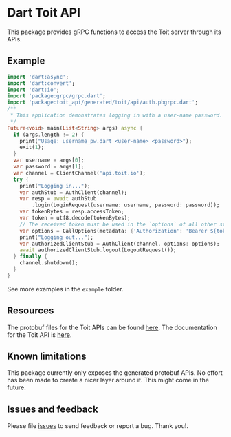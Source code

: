 # Dart Toit API

This package provides gRPC functions to access the Toit server through its
APIs.

## Example

``` dart
import 'dart:async';
import 'dart:convert';
import 'dart:io';
import 'package:grpc/grpc.dart';
import 'package:toit_api/generated/toit/api/auth.pbgrpc.dart';
/**
 * This application demonstrates logging in with a user-name password.
 */
Future<void> main(List<String> args) async {
  if (args.length != 2) {
    print("Usage: username_pw.dart <user-name> <password>");
    exit(1);
  }
  var username = args[0];
  var password = args[1];
  var channel = ClientChannel('api.toit.io');
  try {
    print("Logging in...");
    var authStub = AuthClient(channel);
    var resp = await authStub
        .login(LoginRequest(username: username, password: password));
    var tokenBytes = resp.accessToken;
    var token = utf8.decode(tokenBytes);
    // The received token must be used in the `options` of all other stubs.
    var options = CallOptions(metadata: {'Authorization': 'Bearer ${token}'});
    print("Logging out...");
    var authorizedClientStub = AuthClient(channel, options: options);
    await authorizedClientStub.logout(LogoutRequest());
  } finally {
    channel.shutdown();
  }
}
```

See more examples in the `example` folder.

## Resources
The protobuf files for the Toit APIs can be found [here](https://github.com/toitware/api/blob/master/proto).
The documentation for the Toit API is [here](https://docs.toit.io/infrastructure/api/).

## Known limitations
This package currently only exposes the generated protobuf APIs. No effort has been made to create a nicer layer around
it. This might come in the future.

## Issues and feedback
Please file [issues](https://github.com/toitware/api/issues) to send feedback or report a bug. Thank you!.
